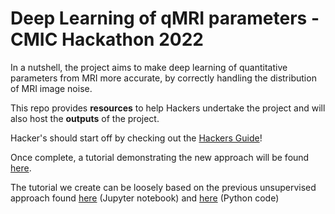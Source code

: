 # Deep Learning of qMRI parameters - CMIC Hackathon 2022

In a nutshell, the project aims to make deep learning of quantitative parameters from MRI more accurate, by correctly handling the distribution of MRI image noise. 

This repo provides **resources** to help Hackers undertake the project and will also host the **outputs** of the project.

Hacker's should start off by checking out the [Hackers Guide](Hackers_Guide.md)!

Once complete, a tutorial demonstrating the new approach will be found [here](deep_qmri_rician.ipynb).

The tutorial we create can be loosely based on the previous unsupervised approach found [here](deep_qmri_leastsquares_demo.ipynb) (Jupyter notebook) and [here](deep_qmri_leastsquares_demo.py) (Python code)






